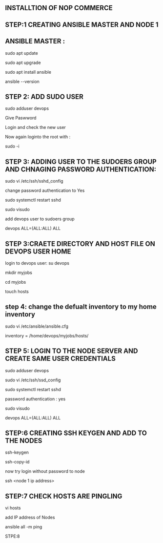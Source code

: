 INSTALLTION OF NOP COMMERCE
---------------------------------

STEP:1 CREATING ANSIBLE MASTER AND NODE 1
-----------------------------------

ANSIBLE MASTER :
----------------

sudo apt update

sudo apt upgrade

sudo apt install ansible

ansible --version


STEP 2: ADD SUDO USER 
--------------------

sudo adduser devops

Give Paswword

Login and check the new user

Now again loginto the root with :

sudo -i

STEP 3: ADDING USER TO THE SUDOERS GROUP AND CHNAGING PASSWORD AUTHENTICATION:
-------------------------------------------------------------

sudo vi /etc/ssh/sshd_config

change password authentication to Yes

sudo systemctl restart sshd

sudo visudo 

add devops user to sudoers group

devops  ALL=(ALL:ALL) ALL


STEP 3:CRAETE DIRECTORY AND HOST FILE ON DEVOPS USER HOME
-----------------------------------------------------------

login to devops user: su devops

mkdir myjobs

cd myjobs 

touch hosts


step 4: change the defualt inventory to my home inventory
----------------------------------------------------------

sudo vi /etc/ansible/ansible.cfg

inventory = /home/devops/myjobs/hosts/

STEP 5: LOGIN TO THE NODE SERVER AND CREATE SAME USER CREDENTIALS
-----------------------------------------------------------------

sudo adduser devops

sudo vi /etc/ssh/ssd_config

sudo systemctl restart sshd

password authentication : yes

sudo visudo 

devops ALL=(ALL:ALL) ALL


STEP:6 CREATING SSH KEYGEN AND ADD TO THE NODES
-------------------------------------------------

ssh-keygen

ssh-copy-id  <node1 IP address>

now try login without password to node

ssh <node 1 ip address>

STEP:7 CHECK HOSTS ARE PINGLING 
-----------------------------------

vi hosts

add IP address of Nodes

ansible all -m ping 

STPE:8